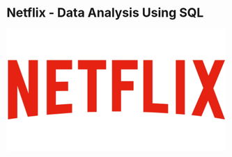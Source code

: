 # Netflix - Data Analysis Using SQL
![Netflixlogo](https://github.com/kanish230/netflix_sql/blob/main/Netflix%20Logo.jpg)
